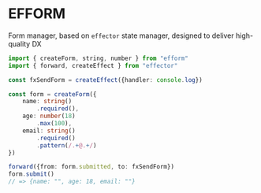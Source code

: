# EFFORM
Form manager, based on `effector` state manager, designed to deliver high-quality DX

```ts
import { createForm, string, number } from "efform"
import { forward, createEffect } from "effector"

const fxSendForm = createEffect({handler: console.log})

const form = createForm({
	name: string()
		.required(),
	age: number(18)
		.max(100),
	email: string()
		.required()
		.pattern(/.+@.+/)
})

forward({from: form.submitted, to: fxSendForm})
form.submit()
// => {name: "", age: 18, email: ""}
```
